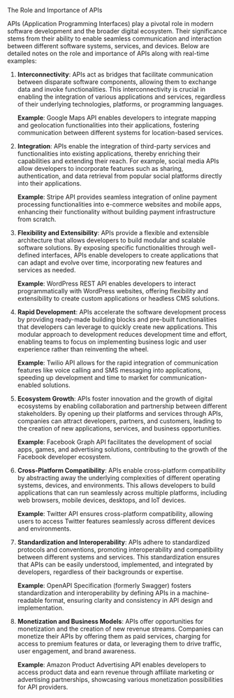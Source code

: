 The Role and Importance of APIs

APIs (Application Programming Interfaces) play a pivotal role in modern software development and the broader digital ecosystem. Their significance stems from their ability to enable seamless communication and interaction between different software systems, services, and devices. Below are detailed notes on the role and importance of APIs along with real-time examples:

1. **Interconnectivity**: 
   APIs act as bridges that facilitate communication between disparate software components, allowing them to exchange data and invoke functionalities. This interconnectivity is crucial in enabling the integration of various applications and services, regardless of their underlying technologies, platforms, or programming languages.
   
   **Example**: Google Maps API enables developers to integrate mapping and geolocation functionalities into their applications, fostering communication between different systems for location-based services.

2. **Integration**: 
   APIs enable the integration of third-party services and functionalities into existing applications, thereby enriching their capabilities and extending their reach. For example, social media APIs allow developers to incorporate features such as sharing, authentication, and data retrieval from popular social platforms directly into their applications.
   
   **Example**: Stripe API provides seamless integration of online payment processing functionalities into e-commerce websites and mobile apps, enhancing their functionality without building payment infrastructure from scratch.

3. **Flexibility and Extensibility**: 
   APIs provide a flexible and extensible architecture that allows developers to build modular and scalable software solutions. By exposing specific functionalities through well-defined interfaces, APIs enable developers to create applications that can adapt and evolve over time, incorporating new features and services as needed.
   
   **Example**: WordPress REST API enables developers to interact programmatically with WordPress websites, offering flexibility and extensibility to create custom applications or headless CMS solutions.

4. **Rapid Development**: 
   APIs accelerate the software development process by providing ready-made building blocks and pre-built functionalities that developers can leverage to quickly create new applications. This modular approach to development reduces development time and effort, enabling teams to focus on implementing business logic and user experience rather than reinventing the wheel.
   
   **Example**: Twilio API allows for the rapid integration of communication features like voice calling and SMS messaging into applications, speeding up development and time to market for communication-enabled solutions.

5. **Ecosystem Growth**: 
   APIs foster innovation and the growth of digital ecosystems by enabling collaboration and partnership between different stakeholders. By opening up their platforms and services through APIs, companies can attract developers, partners, and customers, leading to the creation of new applications, services, and business opportunities.
   
   **Example**: Facebook Graph API facilitates the development of social apps, games, and advertising solutions, contributing to the growth of the Facebook developer ecosystem.

6. **Cross-Platform Compatibility**: 
   APIs enable cross-platform compatibility by abstracting away the underlying complexities of different operating systems, devices, and environments. This allows developers to build applications that can run seamlessly across multiple platforms, including web browsers, mobile devices, desktops, and IoT devices.
   
   **Example**: Twitter API ensures cross-platform compatibility, allowing users to access Twitter features seamlessly across different devices and environments.

7. **Standardization and Interoperability**: 
   APIs adhere to standardized protocols and conventions, promoting interoperability and compatibility between different systems and services. This standardization ensures that APIs can be easily understood, implemented, and integrated by developers, regardless of their backgrounds or expertise.
   
   **Example**: OpenAPI Specification (formerly Swagger) fosters standardization and interoperability by defining APIs in a machine-readable format, ensuring clarity and consistency in API design and implementation.

8. **Monetization and Business Models**: 
   APIs offer opportunities for monetization and the creation of new revenue streams. Companies can monetize their APIs by offering them as paid services, charging for access to premium features or data, or leveraging them to drive traffic, user engagement, and brand awareness.
   
   **Example**: Amazon Product Advertising API enables developers to access product data and earn revenue through affiliate marketing or advertising partnerships, showcasing various monetization possibilities for API providers.
